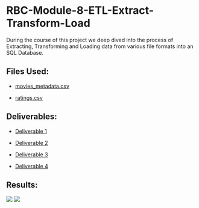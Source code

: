 # RBC-Module-8-ETL-Extract-Transform-Load

During the course of this project we deep dived into the process of Extracting, Transforming and Loading data from various file formats into an SQL Database.

## Files Used:

* [movies_metadata.csv](https://github.com/mubeenkh4u/RBC-Module-8-ETL-Extract-Transform-Load/blob/main/the-movies-dataset/movies_metadata.csv)

* [ratings.csv](https://github.com/mubeenkh4u/RBC-Module-8-ETL-Extract-Transform-Load/blob/main/the-movies-dataset/ratings.csv)

## Deliverables:

* [Deliverable 1](https://github.com/mubeenkh4u/RBC-Module-8-ETL-Extract-Transform-Load/blob/main/ETL_function_test.ipynb)

* [Deliverable 2](https://github.com/mubeenkh4u/RBC-Module-8-ETL-Extract-Transform-Load/blob/main/ETL_clean_wikimovies.ipynb)

* [Deliverable 3](https://github.com/mubeenkh4u/RBC-Module-8-ETL-Extract-Transform-Load/blob/main/ETL_clean_kaggle_data.ipynb)

* [Deliverable 4](https://github.com/mubeenkh4u/RBC-Module-8-ETL-Extract-Transform-Load/blob/main/ETL_create_database.ipynb)

## Results:

<img src="https://github.com/mubeenkh4u/RBC-Module-8-ETL-Extract-Transform-Load/blob/main/Resources/movies_query.png">

<img src="https://github.com/mubeenkh4u/RBC-Module-8-ETL-Extract-Transform-Load/blob/main/Resources/ratings_query.png">

